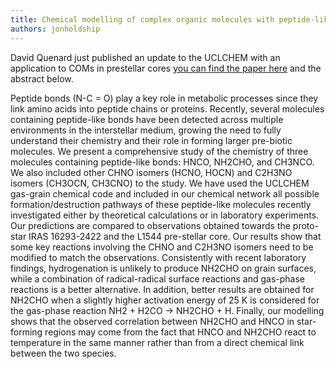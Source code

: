 ```yaml
---
title: Chemical modelling of complex organic molecules with peptide-like bonds in star-forming regions
authors: jonholdship
---
```

David Quenard just published an update to the UCLCHEM with an application to COMs in prestellar cores [you can find the paper here](https://arxiv.org/abs/1711.05184) and the abstract below.

Peptide bonds (N-C = O) play a key role in metabolic processes since they link amino acids into peptide chains or proteins. Recently, several molecules containing peptide-like bonds have been detected across multiple environments in the interstellar medium, growing the need to fully understand their chemistry and their role in forming larger pre-biotic molecules. We present a comprehensive study of the chemistry of three molecules containing peptide-like bonds: HNCO, NH2CHO, and CH3NCO. We also included other CHNO isomers (HCNO, HOCN) and C2H3NO isomers (CH3OCN, CH3CNO) to the study. We have used the UCLCHEM gas-grain chemical code and included in our chemical network all possible formation/destruction pathways of these peptide-like molecules recently investigated either by theoretical calculations or in laboratory experiments. Our predictions are compared to observations obtained towards the proto-star IRAS 16293-2422 and the L1544 pre-stellar core. Our results show that some key reactions involving the CHNO and C2H3NO isomers need to be modified to match the observations. Consistently with recent laboratory findings, hydrogenation is unlikely to produce NH2CHO on grain surfaces, while a combination of radical-radical surface reactions and gas-phase reactions is a better alternative. In addition, better results are obtained for NH2CHO when a slightly higher activation energy of 25 K is considered for the gas-phase reaction NH2 + H2CO → NH2CHO + H. Finally, our modelling shows that the observed correlation between NH2CHO and HNCO in star-forming regions may come from the fact that HNCO and NH2CHO react to temperature in the same manner rather than from a direct chemical link between the two species.
